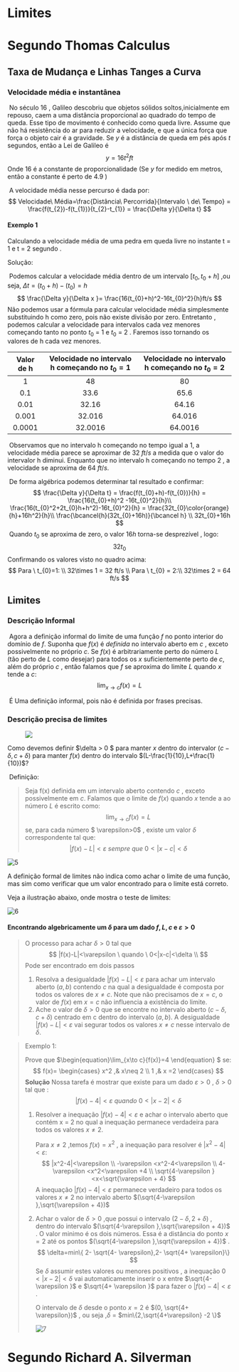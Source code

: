# Limites

# Segundo Thomas Calculus

## Taxa de Mudança e Linhas Tanges a Curva

### Velocidade média e instantânea 

​	No século 16 , Galileo descobriu que objetos sólidos soltos,inicialmente em repouso, caem a uma distância proporcional  ao quadrado do tempo de queda. Esse tipo de movimento é conhecido como queda livre. Assume que não há resistência do ar para reduzir a velocidade, e que a única força que força o objeto cair é a gravidade. Se $y$ é a distância de queda em pés após $t$ segundos, então a Lei de Galileo é
$$
y = 16t^{2}ft
$$
Onde 16 é a constante de proporcionalidade (Se $y$ for medido em metros, então a constante é perto de 4.9 )

​	A velocidade média nesse percurso é dada por:
$$
Velocidade\ Média=\frac{Distância\ Percorrida}{Intervalo \ de\ Tempo} = \frac{f(t_{2})-f(t_{1})}{t_{2}-t_{1}} = \frac{\Delta y}{\Delta t}
$$

#### Exemplo 1

Calculando a velocidade média de uma pedra em queda livre no instante t = 1 e t = 2 segundo .

Solução: 

​	Podemos calcular a velocidade média dentro de um intervalo $[t_{0},t_{0}+h]$ ,ou seja, $\Delta t = (t_{0} + h) -(t_{0})=h$ 
$$
\frac{\Delta y}{\Delta x }= \frac{16(t_{0}+h)^2-16t_{0}^2}{h}ft/s
$$
 	Não podemos usar a fórmula para calcular velocidade média simplesmente substituindo h como zero, pois não existe divisão por zero. Entretanto , podemos calcular a velocidade para intervalos cada vez menores começando tanto no ponto $t_{0}$ = 1 e $t_{0}$ = 2 . Faremos isso tornando os valores de h cada vez menores.

| Valor de h | Velocidade no intervalo  h começando no $t_{0}=1$ | Velocidade no intervalo  h começando no $t_{0}=2$ |
| :--------: | :-----------------------------------------------: | :-----------------------------------------------: |
|     1      |                        48                         |                        80                         |
|    0.1     |                       33.6                        |                       65.6                        |
|    0.01    |                       32.16                       |                       64.16                       |
|   0.001    |                      32.016                       |                      64.016                       |
|   0.0001   |                      32.0016                      |                      64.0016                      |

​	Observamos que no intervalo  h começando no tempo igual a 1, a velocidade média parece se aproximar de 32 $ft/s$ a medida que o valor do intervalor h diminui. Enquanto que  no intervalo h começando no tempo 2 ,  a velocidade se aproxima de 64 $ft/s$.

​	De forma algébrica  podemos determinar tal resultado e confirmar:
$$
\frac{\Delta y}{\Delta t} = \frac{f(t_{0}+h)-f(t_{0})}{h} = \frac{16(t_{0}+h)^2 -16t_{0}^2}{h}\\
\frac{16(t_{0}^2+2t_{0}h+h^2)-16t_{0}^2}{h} = \frac{32t_{0}\color{orange}{h}+16h^2}{h}\\
\frac{\bcancel{h}(32t_{0}+16h)}{\bcancel h} \\
32t_{0}+16h
$$
​	Quando $t_{0}$ se aproxima de zero, o valor $16h$ torna-se desprezível , logo:
$$
32t_{0}
$$
​	Confirmando os valores visto no quadro acima:
$$
Para \ t_{0}=1: \\
32\times 1 = 32 ft/s \\
Para \ t_{0} = 2:\\
32\times 2 = 64 ft/s
$$

## Limites

### Descrição Informal

​	Agora a definição informal do limite de uma função $f$ no ponto interior do domínio de  $f$. Suponha que $f(x)$ é *definida* no intervalo aberto em $c$ , exceto possivelmente no próprio $c$. Se $f(x)$ é arbitrariamente perto do número $L$ (tão perto de $L$ como desejar) para todos os $x$ suficientemente perto de $c$, além do próprio $c$ , então falamos que $f$ se aproxima do limite $L$ quando $x$ tende a $c$:
$$
\lim_{x\to c}{f(x)} =L
$$
 

​	É Uma definição informal, pois não é definida por frases precisas.

### Descrição precisa de limites

<figure><img src="/home/mauspdoc/Documentos/Educacional/Matemática/imagens/triangle/4.png"/></figure>

Como devemos definir $\delta > 0 $ para manter $x$ dentro do intervalor $(c-\delta,c+\delta)$ para manter $f(x)$ dentro do intervalo $(L-\frac{1}{10},L+\frac{1}{10})$?

​	Definição:

> Seja f(x) definida em um intervalo aberto contendo $c$ , exceto possivelmente em $c$. Falamos que o limite de $f(x)$ quando $x$ tende a ao número $L$ é escrito como:
> $$
> \lim_{x\to c}{f(x)}=L
> $$
> se, para cada número $ \varepsilon>0$ , existe um valor $\delta$ correspondente tal que:
> $$
> |f(x)-L|< \varepsilon \ sempre \ que \ 0<|x-c|<\delta
> $$
> 



![5](/home/mauspdoc/Documentos/Educacional/Matemática/imagens/triangle/5.png)

A definição formal de limites não indica como achar o limite de uma função, mas sim como verificar que um valor encontrado para o limite está correto. 

Veja a ilustração abaixo, onde mostra o teste de limites:

![6](/home/mauspdoc/Documentos/Educacional/Matemática/imagens/triangle/6.png)

#### Encontrando algebricamente um $\delta$ para um dado $f,L,c$ e $\varepsilon>0$

> O processo para achar $\delta>0$ tal que 
> $$
> |f(x)-L|<\varepsilon \ quando \  0<|x-c|<\delta \\
> $$
> Pode ser encontrado em dois passos
>
> 1. Resolva a desigualdade $|f(x)-L|<\varepsilon$ para achar um intervalo aberto $(a,b)$ contendo $c$ na qual a desigualdade é composta por todos os valores de $x\neq c$. Note que não precisamos de $x=c$, o valor de $f(x)$ em $x=c$ não influencia a existência do limite.
> 2. Ache o valor de $\delta>0$ que se encontre no intervalo aberto $(c-\delta,c+\delta)$ centrado em c dentro do intervalo $(a,b)$. A  desigualdade $|f(x)-L|< \varepsilon$ vai segurar todos os valores $x\neq c$ nesse intervalo de $\delta$.

> Exemplo 1:
>
> Prove que $\begin{equation}\lim_{x\to c}{f(x)}=4 \end{equation} $  se:
> $$
> f(x)= \begin{cases}
> x^2 ,& x\neq 2										\\
> 1 ,&  x =2
> \end{cases}
> $$
> **Solução** 	Nossa tarefa é mostrar que existe para um dado $\varepsilon >0$ , $\delta>0$ tal que  :
> $$
> |f(x)-4| < \varepsilon \ quando \ 0<|x-2|<\delta
> $$
>
> 1. Resolver a inequação $|f(x)-4| < \varepsilon$ e achar o intervalo aberto que contém x = 2 no qual a inequação permanece verdadeira para todos os valores $x \neq 2$.
>
>    Para $x\neq2$ ,temos $f(x)=x^2$ , a inequação para resolver é $|x^2-4|<\varepsilon$:
>    $$
>    |x^2-4|<\varepsilon \\
>    -\varepsilon <x^2-4<\varepsilon \\
>    4-\varepsilon <x^2<\varepsilon +4 \\
>    \sqrt{4-\varepsilon }<x<\sqrt{\varepsilon + 4}
>    $$
>    A inequação $|f(x)-4|<\varepsilon$ permanece verdadeiro para todos os valores $x \neq 2$ no intervalo aberto $(\sqrt{4-\varepsilon },\sqrt{\varepsilon + 4})$ 
>
> 2. Achar o valor de $\delta>0$ ,que possui o intervalo ($2-\delta,2+\delta$) ,  dentro do intervalo $(\sqrt{4-\varepsilon },\sqrt{\varepsilon + 4})$ . O valor minimo é os dois números. Essa é a distância do ponto $x=2$ até os pontos $(\sqrt{4-\varepsilon },\sqrt{\varepsilon + 4})$ .
>    $$
>    \delta=min\{ 2- \sqrt{4- \varepsilon},2- \sqrt{4+ \varepsilon}\}
>    $$
>    Se $\delta$ assumir estes valores ou menores positivos , a inequação $0<|x-2|<\delta$ vai automaticamente inserir o x entre $\sqrt{4- \varepsilon }$ e  $\sqrt{4+ \varepsilon }$ para fazer o $|f(x)-4|< \varepsilon$ .
>
>    O intervalo de $\delta$ desde o ponto $x=2$ é $(0, \sqrt{4+ \varepsilon})$ , ou seja ,$\delta$ = $min\{2,\sqrt{4+\varepsilon} -2 \}$
>
>    ![7](/home/mauspdoc/Documentos/Educacional/Matemática/imagens/triangle/7.png)
>
>    

# Segundo Richard A. Silverman

